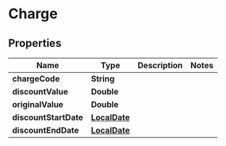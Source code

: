 
# Charge

## Properties
Name | Type | Description | Notes
------------ | ------------- | ------------- | -------------
**chargeCode** | **String** |  | 
**discountValue** | **Double** |  | 
**originalValue** | **Double** |  | 
**discountStartDate** | [**LocalDate**](LocalDate.md) |  | 
**discountEndDate** | [**LocalDate**](LocalDate.md) |  | 



